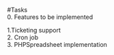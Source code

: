 #Tasks <br> 
0. Features to be implemented<br>

1.Ticketing support  <br>
2. Cron job <br>
3. PHPSpreadsheet implementation<br>
